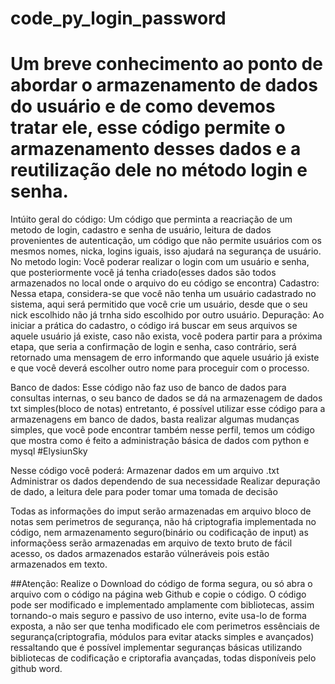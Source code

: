 # code_py_login_password
# Um breve conhecimento ao ponto de abordar o armazenamento de dados do usuário e de como devemos tratar ele, esse código permite o armazenamento desses dados e a reutilização dele no método login e senha.
Intúito geral do código:
  Um código que perminta a reacriação de um metodo de login, cadastro e senha de usuário, leitura de dados provenientes de autenticação, um código que não permite usuários com os mesmos nomes, nicka, logins iguais, isso ajudará na segurança de usuário.
  No metodo login: Você poderar realizar o login com um usuário e senha, que posteriormente você já tenha criado(esses dados são todos armazenados no local onde o arquivo do eu código se encontra)
  Cadastro: Nessa etapa, considera-se que você não tenha um usuário cadastrado no sistema, aqui será permitido que você crie um usuário, desde que o seu nick escolhido não já trnha sido escolhido por outro usuário.
  Depuração: Ao iniciar a prática do cadastro, o código irá buscar em seus arquivos se aquele usuário já existe, caso não exista, você podera partir para a próxima etapa, que seria a confirmação de login e senha, caso contrário, será retornado uma mensagem de erro informando que aquele usuário já existe e que você deverá escolher outro nome para proceguir com o processo.

Banco de dados:
  Esse código não faz uso de banco de dados para consultas internas, o seu banco de dados se dá na armazenagem de dados txt simples(bloco de notas) entretanto, é possível utilizar esse código para a armazenagens em banco de dados, basta realizar algumas mudanças simples, que você pode encontrar também nesse perfil, temos um código que mostra como é feito a administração básica de dados com python e mysql #ElysiunSky
  

Nesse código você poderá:
  Armazenar dados em um arquivo .txt
  Administrar os dados dependendo de sua necessidade
  Realizar depuração de dado, a leitura dele para poder tomar uma tomada de decisão

Todas as informações do imput serão armazenadas em arquivo bloco de notas sem perimetros de segurança, não há criptografia implementada no código, nem armazenamento seguro(binário ou codificação de input) as informaçõess serão armazenadas em arquivo de texto bruto de fácil acesso, os dados armazenados estarão vúlneráveis pois estão armazenados em texto.

##Atenção:
Realize o Download do código de forma segura, ou só abra o arquivo com o código na página web Github e copie o código. O código pode ser modificado e implementado amplamente com bibliotecas, assim tornando-o mais seguro e passivo de uso interno, evite usa-lo de forma exposta, a não ser que tenha modificado ele com perimetros essênciais de segurança(criptografia, módulos para evitar atacks simples e avançados) ressaltando que é possível implementar seguranças básicas utilizando bibliotecas de codificação e criptorafia avançadas, todas disponíveis pelo github word.
